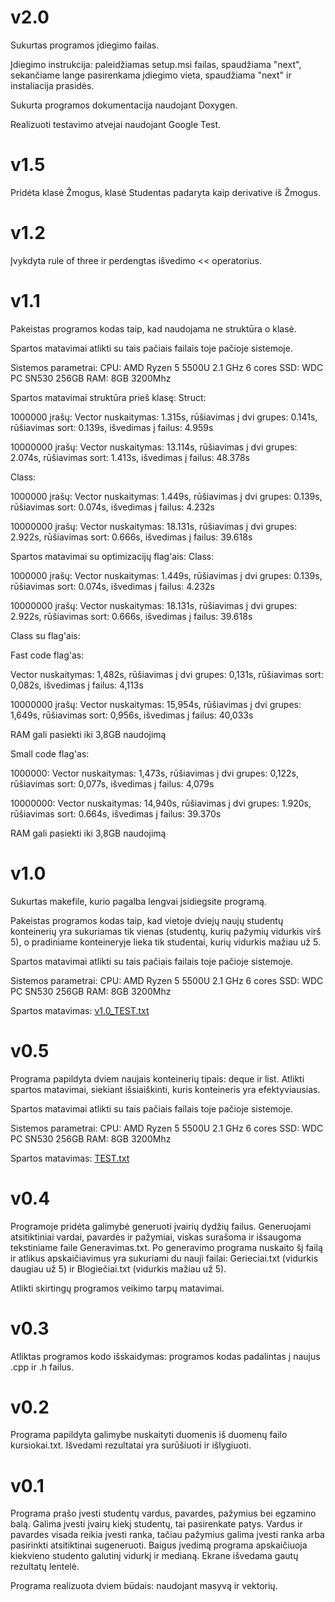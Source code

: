 # v2.0

Sukurtas programos įdiegimo failas.

Įdiegimo instrukcija: paleidžiamas setup.msi failas, spaudžiama "next", sekančiame lange pasirenkama įdiegimo vieta, spaudžiama "next" ir instaliacija prasidės.

Sukurta programos dokumentacija naudojant Doxygen.

Realizuoti testavimo atvejai naudojant Google Test.

# v1.5

Pridėta klasė Žmogus, klasė Studentas padaryta kaip derivative iš Žmogus.

# v1.2

Įvykdyta rule of three ir perdengtas išvedimo << operatorius.

# v1.1

Pakeistas programos kodas taip, kad naudojama ne struktūra o klasė. 

Spartos matavimai atlikti su tais pačiais failais toje pačioje sistemoje.

Sistemos parametrai: CPU: AMD Ryzen 5 5500U 2.1 GHz 6 cores SSD: WDC PC SN530 256GB RAM: 8GB 3200Mhz

Spartos matavimai struktūra prieš klasę:
Struct:

1000000 įrašų:
Vector nuskaitymas: 1.315s, rūšiavimas į dvi grupes: 0.141s, rūšiavimas sort: 0.139s, išvedimas į failus: 4.959s

10000000 įrašų:
Vector nuskaitymas: 13.114s, rūšiavimas į dvi grupes: 2.074s, rūšiavimas sort: 1.413s, išvedimas į failus: 48.378s

Class:

1000000 įrašų:
Vector nuskaitymas: 1.449s, rūšiavimas į dvi grupes: 0.139s, rūšiavimas sort: 0.074s, išvedimas į failus: 4.232s

10000000 įrašų:
Vector nuskaitymas: 18.131s, rūšiavimas į dvi grupes: 2.922s, rūšiavimas sort: 0.666s, išvedimas į failus: 39.618s

Spartos matavimai su optimizacijų flag'ais:
Class:

1000000 įrašų:
Vector nuskaitymas: 1.449s, rūšiavimas į dvi grupes: 0.139s, rūšiavimas sort: 0.074s, išvedimas į failus: 4.232s

10000000 įrašų:
Vector nuskaitymas: 18.131s, rūšiavimas į dvi grupes: 2.922s, rūšiavimas sort: 0.666s, išvedimas į failus: 39.618s

Class su flag'ais:

Fast code flag'as: 

Vector nuskaitymas: 1,482s, rūšiavimas į dvi grupes: 0,131s, rūšiavimas sort: 0,082s, išvedimas į failus: 4,113s

10000000 įrašų:
Vector nuskaitymas: 15,954s, rūšiavimas į dvi grupes: 1,649s, rūšiavimas sort: 0,956s, išvedimas į failus: 40,033s

RAM gali pasiekti iki 3,8GB naudojimą

Small code flag'as:

1000000:
Vector nuskaitymas: 1,473s, rūšiavimas į dvi grupes: 0,122s, rūšiavimas sort: 0,077s, išvedimas į failus: 4,079s

10000000:
Vector nuskaitymas: 14,940s, rūšiavimas į dvi grupes: 1.920s, rūšiavimas sort: 0.664s, išvedimas į failus: 39.370s

RAM gali pasiekti iki 3,8GB naudojimą
# v1.0 

Sukurtas makefile, kurio pagalba lengvai įsidiegsite programą.

Pakeistas programos kodas taip, kad vietoje dviejų naujų studentų konteinerių yra sukuriamas tik vienas (studentų, kurių pažymių vidurkis virš 5), o pradiniame
konteineryje lieka tik studentai, kurių vidurkis mažiau už 5.  

Spartos matavimai atlikti su tais pačiais failais toje pačioje sistemoje.

Sistemos parametrai: CPU: AMD Ryzen 5 5500U 2.1 GHz 6 cores SSD: WDC PC SN530 256GB RAM: 8GB 3200Mhz

Spartos matavimas:
[v1.0_TEST.txt](https://github.com/Einartas/v0.1-vector/files/8602003/v1.0_TEST.txt)

# v0.5

Programa papildyta dviem naujais konteinerių tipais: deque ir list. Atlikti spartos matavimai, siekiant išsiaiškinti, kuris konteineris yra efektyviausias.

Spartos matavimai atlikti su tais pačiais failais toje pačioje sistemoje.

Sistemos parametrai: CPU: AMD Ryzen 5 5500U 2.1 GHz 6 cores SSD: WDC PC SN530 256GB RAM: 8GB 3200Mhz

Spartos matavimas: 
[TEST.txt](https://github.com/Einartas/v0.1-vector/files/8500068/TEST.txt)

# v0.4

Programoje pridėta galimybė generuoti įvairių dydžių failus. Generuojami atsitiktiniai vardai, pavardės ir pažymiai, viskas surašoma ir išsaugoma
tekstiniame faile Generavimas.txt. Po generavimo programa nuskaito šį failą ir atlikus apskaičiavimus yra sukuriami du nauji failai:
Gerieciai.txt (vidurkis daugiau už 5) ir Blogiečiai.txt (vidurkis mažiau už 5).

Atlikti skirtingų programos veikimo tarpų matavimai.

# v0.3

Atliktas programos kodo išskaidymas: programos kodas padalintas į naujus .cpp ir .h failus.

# v0.2

Programa papildyta galimybe nuskaityti duomenis iš duomenų failo kursiokai.txt.
Išvedami rezultatai yra surūšiuoti ir išlygiuoti.

# v0.1

Programa prašo įvesti studentų vardus, pavardes, pažymius bei egzamino balą. Galima įvesti įvairų kiekį studentų, tai pasirenkate patys. 
Vardus ir pavardes visada reikia įvesti ranka, tačiau pažymius galima įvesti ranka arba pasirinkti atsitiktinai sugeneruoti.
Baigus įvedimą programa apskaičiuoja kiekvieno studento galutinį vidurkį ir medianą. Ekrane išvedama gautų rezultatų lentelė.

Programa realizuota dviem būdais: naudojant masyvą ir vektorių.
